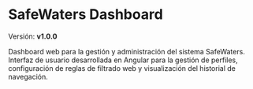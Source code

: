 # SafeWaters Dashboard

Versión: **v1.0.0**

Dashboard web para la gestión y administración del sistema SafeWaters. Interfaz de usuario desarrollada en Angular para la gestión de perfiles, configuración de reglas de filtrado web y visualización del historial de navegación.
